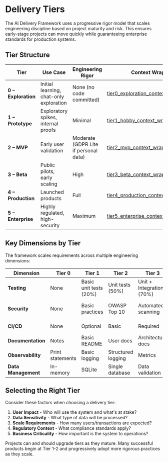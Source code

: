 # Delivery Tiers

The AI Delivery Framework uses a progressive rigor model that scales engineering discipline based on project maturity and risk. This ensures early-stage projects can move quickly while guaranteeing enterprise standards for production systems.

## Tier Structure

| Tier | Use Case | Engineering Rigor | Context Wrapper |
|------|----------|-------------------|-----------------|
| **0 – Exploration** | Initial learning, chat-only exploration | None (no code committed) | [tier0_exploration_context_wrapper.md](../meta/context_wrappers/tier0_exploration_context_wrapper.md) |
| **1 – Prototype** | Exploratory spikes, internal proofs | Minimal | [tier1_hobby_context_wrapper.md](../meta/context_wrappers/tier1_hobby_context_wrapper.md) |
| **2 – MVP** | Early user validation | Moderate (GDPR Lite if personal data) | [tier2_mvp_context_wrapper.md](../meta/context_wrappers/tier2_mvp_context_wrapper.md) |
| **3 – Beta** | Public pilots, early scaling | High | [tier3_beta_context_wrapper.md](../meta/context_wrappers/tier3_beta_context_wrapper.md) |
| **4 – Production** | Launched products | Full | [tier4_production_context_wrapper.md](../meta/context_wrappers/tier4_production_context_wrapper.md) |
| **5 – Enterprise** | Highly regulated, high-security | Maximum | [tier5_enterprise_context_wrapper.md](../meta/context_wrappers/tier5_enterprise_context_wrapper.md) |

## Key Dimensions by Tier

The framework scales requirements across multiple engineering dimensions:

| Dimension | Tier 0 | Tier 1 | Tier 2 | Tier 3 | Tier 4 | Tier 5 |
|-----------|--------|--------|--------|--------|--------|--------|
| **Testing** | None | Basic unit tests (20%) | Unit tests (50%) | Unit + Integration (70%) | Comprehensive (85%+) | Exhaustive (95%+) |
| **Security** | None | Basic practices | OWASP Top 10 | Automated scanning | Pentesting | Advanced threat modeling |
| **CI/CD** | None | Optional | Basic | Required | Staging pipeline | Multiple environments |
| **Documentation** | Notes | Basic README | User docs | Architecture docs | Full system docs | Compliance docs |
| **Observability** | Print statements | Basic logging | Structured logging | Metrics | APM | Distributed tracing |
| **Data Management** | In-memory | SQLite | Single database | Data validation | Backup/DR | Full data governance |

## Selecting the Right Tier

Consider these factors when choosing a delivery tier:

1. **User Impact** - Who will use the system and what's at stake?
2. **Data Sensitivity** - What type of data will be processed?
3. **Scale Requirements** - How many users/transactions are expected?
4. **Regulatory Context** - What compliance standards apply?
5. **Business Criticality** - How important is the system to operations?

Projects can and should upgrade tiers as they mature. Many successful products begin at Tier 1-2 and progressively adopt more rigorous practices as they scale. 